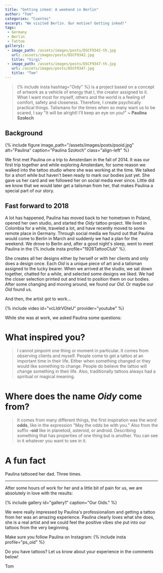 ```yaml
---
title: "Getting inked: A weekend in Berlin"
author: "Tom"
categories: "Cuentos"
excerpt: "We visited Berlin. Our motive? Getting inked!"
tags: 
 - Germany
 - Berlin
 - Tattoo
gallery1:
 - image_path: /assets/images/posts/DSCF9342-th.jpg
   url: /assets/images/posts/DSCF9342.jpg
   title: "Virgi"
 - image_path: /assets/images/posts/DSCF9347-th.jpg
   url: /assets/images/posts/DSCF9347.jpg
   title: "Tom"
---
```


> {% include insta hashtag="Oidy" %} is a project based on a concept of artwork as a vehicle of energy that I, the creator assigned to it.
What I want most for myself, others and the world is a feeling of comfort, safety and closeness. Therefore, I create psychically practical things. Talismans for the times when so many want us to be scared, I say "It will be alright! I'll keep an eye on you!" **~ Paulina Szołoch**

## Background

{% include figure image_path="/assets/images/posts/psoid.jpg" alt="Paulina" caption="Paulina Szołoch" class="align-left" %}

We first met Paulina on a trip to Amsterdam in the fall of 2014. It was our first trip together and while exploring Amsterdam, for some reason we walked into the tattoo studio where she was working at the time. We talked for a short while but haven't been ready to mark our bodies just yet. She gave us her card and we followed her on social media ever since. Little did we know that we would later get a talisman from her, that makes Paulina a special part of our story. 

## Fast forward to 2018

A lot has happened, Paulina has moved back to her hometown in Poland, opened her own studio, and started the _Oidy_ tattoo project. We lived in Colombia for a while, traveled a lot, and have recently moved to some remote place in Germany. Through social media we found out that Paulina would come to Berlin in March and suddenly we had a plan for the weekend. We drove to Berlin and, after a good night's sleep, went to meet Paulina in the {% include insta profile="1928TattooClub" %}.

She creates all her designs either by herself or with her clients and only does a design once. Each _Oid_ is a unique piece of art and a talisman assigned to the lucky bearer. When we arrived at the studio, we sat down together, chatted for a while, and selected some designs we liked. We had the closer selection printed out and tried to position them on our bodies. After some changing and moving around, we found our _Oid_. Or maybe our _Oid_ found us. 

And then, the artist got to work...

{% include video id="vcLIdrVGteU" provider="youtube" %}

While she was at work, we asked Paulina some questions:

# What inspired you?

> I cannot pinpoint one thing or moment in particular. It comes from observing clients and myself. People come to get a tattoo at an important time in their life. Either when something changed or they would like something to change. People do believe the tattoo will change something in their life. Also, traditionally tattoos always had a spiritual or magical meaning.  

# Where does the name _Oidy_ come from?

> It comes from many different things, the first inspiration was the word **odds**, like in the expression "May the odds be with you." Also from the suffix **-oid** like in planetoid, asteroid, or android. Describing something that has properties of one thing but is another. You can see in it whatever you want to see in it.

# A fun fact
Paulina tattooed her dad. Three times.

<hr>

After some hours of work for her and a little bit of pain for us, we are absolutely in love with the results:

{% include gallery id="gallery1" caption="Our Oids." %}

We were really impressed by Paulina's professionalism and getting a tattoo from her was an amazing experience. Paulina clearly loves what she does, she is a real artist and we could feel the positive vibes she put into our tattoos from the very beginning.

Make sure you follow Paulina on Instagram: {% include insta profile="ps_oid" %}

Do you have tattoos? Let us know about your experience in the comments below!

Tom 
